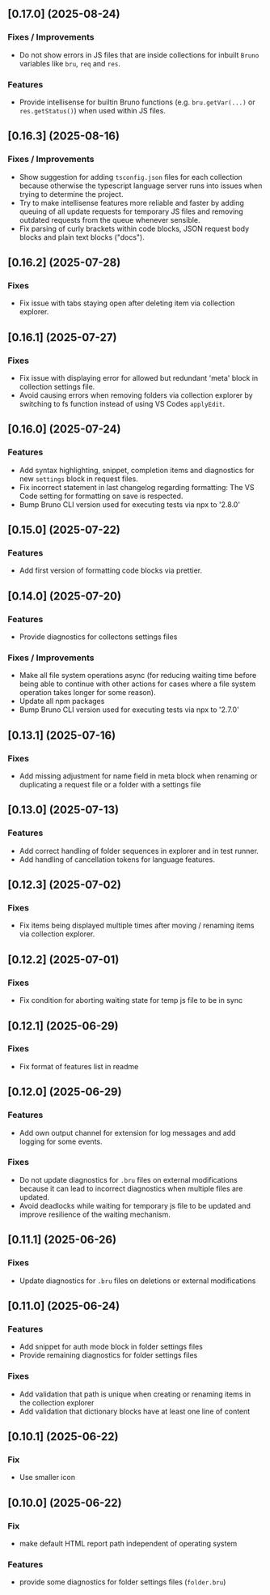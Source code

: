 ## [0.17.0] (2025-08-24)

### Fixes / Improvements

- Do not show errors in JS files that are inside collections for inbuilt `Bruno` variables like `bru`, `req` and `res`.

### Features

- Provide intellisense for builtin Bruno functions (e.g. `bru.getVar(...)` or `res.getStatus()`) when used within JS files.

## [0.16.3] (2025-08-16)

### Fixes / Improvements

- Show suggestion for adding `tsconfig.json` files for each collection because otherwise the typescript language server runs into issues when trying to determine the project.
- Try to make intellisense features more reliable and faster by adding queuing of all update requests for temporary JS files and removing outdated requests from the queue whenever sensible.
- Fix parsing of curly brackets within code blocks, JSON request body blocks and plain text blocks ("docs").

## [0.16.2] (2025-07-28)

### Fixes

- Fix issue with tabs staying open after deleting item via collection explorer.

## [0.16.1] (2025-07-27)

### Fixes

- Fix issue with displaying error for allowed but redundant 'meta' block in collection settings file.
- Avoid causing errors when removing folders via collection explorer by switching to fs function instead of using VS Codes `applyEdit`.

## [0.16.0] (2025-07-24)

### Features

- Add syntax highlighting, snippet, completion items and diagnostics for new `settings` block in request files.
- Fix incorrect statement in last changelog regarding formatting: The VS Code setting for formatting on save is respected.
- Bump Bruno CLI version used for executing tests via npx to '2.8.0'

## [0.15.0] (2025-07-22)

### Features

- Add first version of formatting code blocks via prettier.

## [0.14.0] (2025-07-20)

### Features

- Provide diagnostics for collectons settings files

### Fixes / Improvements

- Make all file system operations async (for reducing waiting time before being able to continue with other actions for cases where a file system operation takes longer for some reason).
- Update all npm packages
- Bump Bruno CLI version used for executing tests via npx to '2.7.0'

## [0.13.1] (2025-07-16)

### Fixes

- Add missing adjustment for name field in meta block when renaming or duplicating a request file or a folder with a settings file

## [0.13.0] (2025-07-13)

### Features

- Add correct handling of folder sequences in explorer and in test runner.
- Add handling of cancellation tokens for language features.

## [0.12.3] (2025-07-02)

### Fixes

- Fix items being displayed multiple times after moving / renaming items via collection explorer.

## [0.12.2] (2025-07-01)

### Fixes

- Fix condition for aborting waiting state for temp js file to be in sync

## [0.12.1] (2025-06-29)

### Fixes

- Fix format of features list in readme

## [0.12.0] (2025-06-29)

### Features

- Add own output channel for extension for log messages and add logging for some events.

### Fixes

- Do not update diagnostics for `.bru` files on external modifications because it can lead to incorrect diagnostics when multiple files are updated.
- Avoid deadlocks while waiting for temporary js file to be updated and improve resilience of the waiting mechanism.

## [0.11.1] (2025-06-26)

### Fixes

- Update diagnostics for `.bru` files on deletions or external modifications

## [0.11.0] (2025-06-24)

### Features

- Add snippet for auth mode block in folder settings files
- Provide remaining diagnostics for folder settings files

### Fixes

- Add validation that path is unique when creating or renaming items in the collection explorer
- Add validation that dictionary blocks have at least one line of content

## [0.10.1] (2025-06-22)

### Fix

- Use smaller icon

## [0.10.0] (2025-06-22)

### Fix

- make default HTML report path independent of operating system

### Features

- provide some diagnostics for folder settings files (`folder.bru`)
